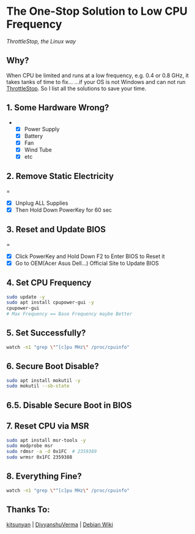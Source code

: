 # The One-Stop Solution to Low CPU Frequency

*ThrottleStop, the Linux way*

## Why?

When CPU be limited and runs at a low frequency, e.g. 0.4 or 0.8 GHz, it takes tanks of time to fix... ...if your OS is not Windows and can not run [ThrottleStop](https://www.techpowerup.com/download/techpowerup-throttlestop/).
So I list all the solutions to save your time.

## 1. Some Hardware Wrong?
-
  -[x] Power Supply 
  -[x] Battery
  -[x] Fan
  -[x] Wind Tube
  -[x] etc

## 2. Remove Static Electricity
=
  -[x] Unplug ALL Supplies
  -[x] Then Hold Down PowerKey for 60 sec

## 3. Reset and Update BIOS
= 
  -[x] Click PowerKey and Hold Down F2 to Enter BIOS to Reset it
  -[x] Go to OEM(Acer Asus Dell...) Official Site to Update BIOS

## 4. Set CPU Frequency

```bash
sudo update -y
sudo apt install cpupower-gui -y
cpupower-gui  
# Max Frequency == Base Frequency maybe Better
```

## 5. Set Successfully?

```bash
watch -n1 "grep \"^[c]pu MHz\" /proc/cpuinfo"
```
## 6. Secure Boot Disable?

```bash
sudo apt install mokutil -y
sudo mokutil --sb-state
```
## 6.5. Disable Secure Boot in BIOS

## 7. Reset CPU via MSR

```bash
sudo apt install msr-tools -y
sudo modprobe msr
sudo rdmsr -a -d 0x1FC  # 2359389
sudo wrmsr 0x1FC 2359388
```

## 8. Everything Fine?

```bash
watch -n1 "grep \"^[c]pu MHz\" /proc/cpuinfo"
```

## Thanks To:
[kitsunyan](https://github.com/kitsunyan/intel-undervolt) | 
[DivyanshuVerma](https://github.com/DivyanshuVerma/throttlestop-linux) | 
[Debian Wiki](https://wiki.debian.org/CpuFrequencyScaling)
